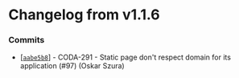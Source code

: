 # Changelog from v1.1.6
### Commits
* [[`aabe5b8`](http://github.com/coda-it/gowebapp/commit/aabe5b8942346ba9df27b898986e4d660c19655e)] - CODA-291 - Static page don't respect domain for its application (#97) (Oskar Szura)